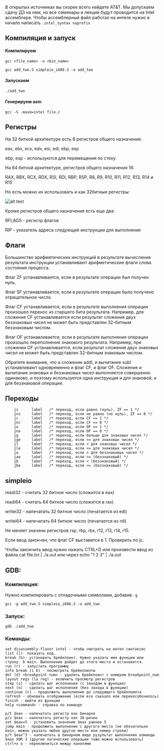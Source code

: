 В открытых источниках вы скорее всего найдете AT&T. Мы допускаем сдачу ДЗ на нем, но все семинары и лекции будут проводится на Intel ассемблере. Чтобы ассемблерный файл работал на интеле нужно в начало написать ```.intel_syntax noprefix```

## Компиляция и запуск

#### Компилируем
```gcc <file_name> -o <bin_name>```

```gcc add_two.S simpleio_i686.S -o add_two```

#### Запускаем
```./add_two```

#### Генерируем asm
```gcc -S -masm=intel file.c```

## Регистры

На 32 битной архитектуре есть 8 регистров общего назначения:

eax, ebx, ecx, edx, esi, edi, ebp, esp

ebp, esp - используются для перемещения по стеку.

На 64 битной архитектуре, регистров общего назначения 16:

RAX, RBX, RCX, RDX, RSI, RDI, RBP, RSP, R8, R9, R10, R11, R12, R13, R14 и R15

Но есть можно их использовать и как 32битные регистры:

![alt text](registers.png)

Кроме регистров общего назначения есть еще два:

RFLAGS - регистр флагов

RIP - указатель адреса следующей инструкции для выполнения

## Флаги

Большинство арифметических инструкций в результате вычисления результата инструкции устанавливают арифметические флаги слова состояния процесса.

Флаг ZF устанавливается, если в результате операции был получен нуль.

Флаг SF устанавливается, если в результате операции было получено отрицательное число.

Флаг CF устанавливается, если в результате выполнения операции произошел перенос из старшего бита результата. Например, для сложения CF устанавливается если результат сложения двух беззнаковых чисел не может быть представлен 32-битным беззнаковым числом.

Флаг OF устанавливается, если в результате выполняния операции произошло переполнение знакового результата. Например, при сложении OF устанавливается, если результат сложения двух знаковых чисел не может быть представлен 32-битным знаковым числом.

Обратите внимание, что и сложение addl, и вычитание subl устанавливают одновременно и флаг CF, и флаг OF. Сложение и вычитание знаковых и беззнаковых чисел выполняется совершенно одинаково, и поэтому используется одна инструкция и для знаковой, и для беззнаковой операции.

## Переходы
```
    jz      label   /* переход, если равно (нуль), ZF == 1 */
    jnz     label   /* переход, если не равно (не нуль), ZF == 0 */
    jc      label   /* переход, если CF == 1 */
    jnc     label   /* переход, если CF == 0 */
    jo      label   /* переход, если OF == 1 */
    jno     label   /* переход, если OF == 0 */
    jg      label   /* переход, если больше для знаковых чисел */
    jge     label   /* переход, если >= для знаковых чисел */
    jl      label   /* переход, если < для знаковых чисел */
    jle     label   /* переход, если <= для знаковых чисел */
    ja      label   /* переход, если > для беззнаковых чисел */
    jae     label   /* переход, если >= (беззнаковый) */
    jb      label   /* переход, если < (беззнаковый) */
    jbe     label   /* переход, если <= (беззнаковый) */
```

## simpleio

readi32 - считать 32 битное число (сложится в eax)

readi64 - считать 64 битное число (сложится в rax)

writei32 - напечатать 32 битное число (печатается из edi)

writei64 - напечатать 64 битное число (печатается из rdi)

Не меняет значени регистров rsp, rbp, rbx, r12, r13, r14, r15.

Если ввод закончен, что флаг CF выставится в 1. Проверить по jc.

Чтобы закончить ввод нужно нажать CTRL+D или произвести ввод из файла cat file.txt | ./a.out или через echo "1 2 3" | ./a.out

## GDB:

### Компиляция:

Нужно компилировать с отладочными символами, добавив `-g`

`gcc -g add_two.S simpleio_i686.S -o add_two`

### Запуск:

`gdb ./add_two`

### Команды:
    set disassembly-flavor intel - чтобы смотреть на интел синтаксис 
    list (l)- показать код.
    break (b)- установить брейкпоинт. Нужно указать имя функции или строку. b main. Выполнение дойдет до этого места и остановится.
    run (r) - запустить программу
    info break (i b) - посмотреть брейкпоинты
    del (d) <breakpoint num> - удалить брейкпоинт с номером breakpoint_num
    layout regs (la reg) - включить просмотр регистров
    step (s) - сделать шаг исполнения (с заходом в функции)
    next (n) - сделать шаг исполнения (без захода в функции)
    continue (c) - продолжить выполнение до следующего брейкпоинта
    refresh - обновить отображение (если все съехало или перекособочилось)
    finish - выйти из функции
    help <command> - справка по команде

    p/t $eax - напечатать регистр eax бинарно
    p/z $eax - напечатать регистр eax 16-рично
    set $eax=5 - установить значение $eax равное 5
    jump main - продолжить выполнение с другого места (не обязательно main, можно указать любое другое место или номер строки)
    p/t $eax^3 - напечатать в бинарном виде рузультат выполнения команды $eax XOR 3 (другие логические операции тоже можно использовать)
    ctrl+x o - переключиться между панелями
